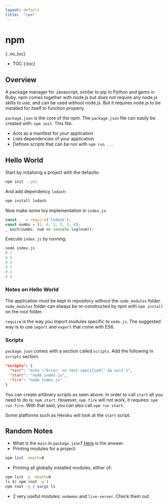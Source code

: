 ```yaml
---
layout: default
title:  "npm"
---
```


# npm
{:.no_toc}

* TOC
{:toc}

## Overview
A package manager for Javascript, similar to pip in Python and gems in Ruby. npm comes together with node.js but does not require any node.js skills to use, and can be used without node.js. But it requires node.js to be installed for itself to function properly.

`package.json` is the core of the npm. The `package.json` file can easily be created with: `npm init`. This file:

- Acts as a manifest for your application
- Lists dependencies of your application
- Defines scripts that can be run with `npm run ...`

## Hello World
Start by initalising a project with the defaults:

```bash
npm init --yes
```

And add dependency `lodash`:

```bash
npm install lodash
```

Now make some toy implementation in `index.js`:

```javascript
const _  = require('lodash');
const numbs = [1, 6, 3, 5, 2, 4];
_.each(numbs, num => console.log(num));
```

Execute `index.js` by running:

```bash
node index.js
# 1
# 6
# 3
# 5
# 2
# 4
```

### Notes on Hello World
The application must be kept in repository without the `node_modules` folder. `node_modules` folder can always be re-constructed by npm with `npm install` on the root folder.

`require` is the way you import modules specific to `node.js`. The suggested way is to use `import` and `export` that come with ES6. 

### Scripts
`package.json` comes with a section called `scripts`. Add the following in `scripts` section:

```json
"scripts": {
  "test": "echo \"Error: no test specified\" && exit 1",
  "start": "node index.js",
  "fire": "node index.js"
}
```

You can create artibrary scripts as seen above. In order to call `start` all you need to do is: `npm start`. However, `npm fire` will not work, it requires: `npm run fire`. With that said, you can also call `npm run start`.

Some platforms such as Heroku will look at the `start` script. 

## Random Notes
- What is the `main` in `package.json`? [Here](https://stackoverflow.com/a/40792477) is the answer.
- Printing modules for a project:

```bash
npm list -depth=0
```

- Printing all globally installed modules, either of:

```bash
npm list -g -depth=0
ls $( npm root -g )
npm root -g | xargs ls
```

- 2 very useful modules: `nodemon` and `live-server`. Check them out.